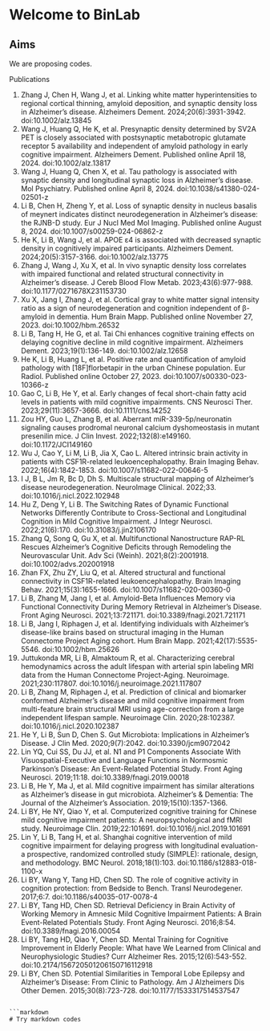 # Welcome to BinLab

## Aims
We are proposing codes.

Publications
1. Zhang J, Chen H, Wang J, et al. Linking white matter hyperintensities to regional cortical thinning, amyloid deposition, and synaptic density loss in Alzheimer’s disease. Alzheimers Dement. 2024;20(6):3931-3942. doi:10.1002/alz.13845
2. Wang J, Huang Q, He K, et al. Presynaptic density determined by SV2A PET is closely associated with postsynaptic metabotropic glutamate receptor 5 availability and independent of amyloid pathology in early cognitive impairment. Alzheimers Dement. Published online April 18, 2024. doi:10.1002/alz.13817
3. Wang J, Huang Q, Chen X, et al. Tau pathology is associated with synaptic density and longitudinal synaptic loss in Alzheimer’s disease. Mol Psychiatry. Published online April 8, 2024. doi:10.1038/s41380-024-02501-z
4. Li B, Chen H, Zheng Y, et al. Loss of synaptic density in nucleus basalis of meynert indicates distinct neurodegeneration in Alzheimer’s disease: the RJNB-D study. Eur J Nucl Med Mol Imaging. Published online August 8, 2024. doi:10.1007/s00259-024-06862-z
5. He K, Li B, Wang J, et al. APOE ε4 is associated with decreased synaptic density in cognitively impaired participants. Alzheimers Dement. 2024;20(5):3157-3166. doi:10.1002/alz.13775
6. Zhang J, Wang J, Xu X, et al. In vivo synaptic density loss correlates with impaired functional and related structural connectivity in Alzheimer’s disease. J Cereb Blood Flow Metab. 2023;43(6):977-988. doi:10.1177/0271678X231153730
7. Xu X, Jang I, Zhang J, et al. Cortical gray to white matter signal intensity ratio as a sign of neurodegeneration and cognition independent of β-amyloid in dementia. Hum Brain Mapp. Published online November 27, 2023. doi:10.1002/hbm.26532
8. Li B, Tang H, He G, et al. Tai Chi enhances cognitive training effects on delaying cognitive decline in mild cognitive impairment. Alzheimers Dement. 2023;19(1):136-149. doi:10.1002/alz.12658
9. He K, Li B, Huang L, et al. Positive rate and quantification of amyloid pathology with [18F]florbetapir in the urban Chinese population. Eur Radiol. Published online October 27, 2023. doi:10.1007/s00330-023-10366-z
10. Gao C, Li B, He Y, et al. Early changes of fecal short-chain fatty acid levels in patients with mild cognitive impairments. CNS Neurosci Ther. 2023;29(11):3657-3666. doi:10.1111/cns.14252
11. Zou HY, Guo L, Zhang B, et al. Aberrant miR-339-5p/neuronatin signaling causes prodromal neuronal calcium dyshomeostasis in mutant presenilin mice. J Clin Invest. 2022;132(8):e149160. doi:10.1172/JCI149160
12. Wu J, Cao Y, Li M, Li B, Jia X, Cao L. Altered intrinsic brain activity in patients with CSF1R-related leukoencephalopathy. Brain Imaging Behav. 2022;16(4):1842-1853. doi:10.1007/s11682-022-00646-5
13. I J, B L, Jm R, Bc D, Dh S. Multiscale structural mapping of Alzheimer’s disease neurodegeneration. NeuroImage Clinical. 2022;33. doi:10.1016/j.nicl.2022.102948
14. Hu Z, Deng Y, Li B. The Switching Rates of Dynamic Functional Networks Differently Contribute to Cross-Sectional and Longitudinal Cognition in Mild Cognitive Impairment. J Integr Neurosci. 2022;21(6):170. doi:10.31083/j.jin2106170
15. Zhang Q, Song Q, Gu X, et al. Multifunctional Nanostructure RAP-RL Rescues Alzheimer’s Cognitive Deficits through Remodeling the Neurovascular Unit. Adv Sci (Weinh). 2021;8(2):2001918. doi:10.1002/advs.202001918
16. Zhan FX, Zhu ZY, Liu Q, et al. Altered structural and functional connectivity in CSF1R-related leukoencephalopathy. Brain Imaging Behav. 2021;15(3):1655-1666. doi:10.1007/s11682-020-00360-0
17. Li B, Zhang M, Jang I, et al. Amyloid-Beta Influences Memory via Functional Connectivity During Memory Retrieval in Alzheimer’s Disease. Front Aging Neurosci. 2021;13:721171. doi:10.3389/fnagi.2021.721171
18. Li B, Jang I, Riphagen J, et al. Identifying individuals with Alzheimer’s disease-like brains based on structural imaging in the Human Connectome Project Aging cohort. Hum Brain Mapp. 2021;42(17):5535-5546. doi:10.1002/hbm.25626
19. Juttukonda MR, Li B, Almaktoum R, et al. Characterizing cerebral hemodynamics across the adult lifespan with arterial spin labeling MRI data from the Human Connectome Project-Aging. Neuroimage. 2021;230:117807. doi:10.1016/j.neuroimage.2021.117807
20. Li B, Zhang M, Riphagen J, et al. Prediction of clinical and biomarker conformed Alzheimer’s disease and mild cognitive impairment from multi-feature brain structural MRI using age-correction from a large independent lifespan sample. Neuroimage Clin. 2020;28:102387. doi:10.1016/j.nicl.2020.102387
21. He Y, Li B, Sun D, Chen S. Gut Microbiota: Implications in Alzheimer’s Disease. J Clin Med. 2020;9(7):2042. doi:10.3390/jcm9072042
22. Lin YQ, Cui SS, Du JJ, et al. N1 and P1 Components Associate With Visuospatial-Executive and Language Functions in Normosmic Parkinson’s Disease: An Event-Related Potential Study. Front Aging Neurosci. 2019;11:18. doi:10.3389/fnagi.2019.00018
23. Li B, He Y, Ma J, et al. Mild cognitive impairment has similar alterations as Alzheimer’s disease in gut microbiota. Alzheimer’s & Dementia: The Journal of the Alzheimer’s Association. 2019;15(10):1357-1366.
24. Li BY, He NY, Qiao Y, et al. Computerized cognitive training for Chinese mild cognitive impairment patients: A neuropsychological and fMRI study. Neuroimage Clin. 2019;22:101691. doi:10.1016/j.nicl.2019.101691
25. Lin Y, Li B, Tang H, et al. Shanghai cognitive intervention of mild cognitive impairment for delaying progress with longitudinal evaluation-a prospective, randomized controlled study (SIMPLE): rationale, design, and methodology. BMC Neurol. 2018;18(1):103. doi:10.1186/s12883-018-1100-x
26. Li BY, Wang Y, Tang HD, Chen SD. The role of cognitive activity in cognition protection: from Bedside to Bench. Transl Neurodegener. 2017;6:7. doi:10.1186/s40035-017-0078-4
27. Li BY, Tang HD, Chen SD. Retrieval Deficiency in Brain Activity of Working Memory in Amnesic Mild Cognitive Impairment Patients: A Brain Event-Related Potentials Study. Front Aging Neurosci. 2016;8:54. doi:10.3389/fnagi.2016.00054
28. Li BY, Tang HD, Qiao Y, Chen SD. Mental Training for Cognitive Improvement in Elderly People: What have We Learned from Clinical and Neurophysiologic Studies? Curr Alzheimer Res. 2015;12(6):543-552. doi:10.2174/156720501206150716112918
29. Li BY, Chen SD. Potential Similarities in Temporal Lobe Epilepsy and Alzheimer’s Disease: From Clinic to Pathology. Am J Alzheimers Dis Other Demen. 2015;30(8):723-728. doi:10.1177/1533317514537547

```

```markdown
# Try markdown codes

```

